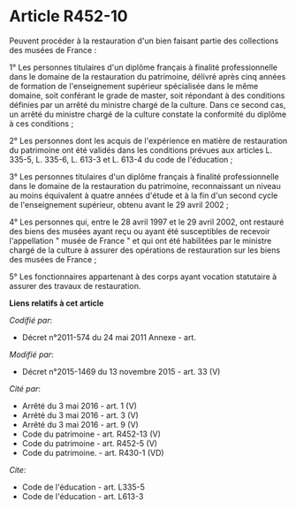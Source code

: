 # Article R452-10

Peuvent procéder à la restauration d'un bien faisant partie des collections des musées de France :

1° Les personnes titulaires d'un diplôme français à finalité professionnelle dans le domaine de la restauration du
patrimoine, délivré après cinq années de formation de l'enseignement supérieur spécialisée dans le même domaine, soit
conférant le grade de master, soit répondant à des conditions définies par un arrêté du ministre chargé de la culture. Dans
ce second cas, un arrêté du ministre chargé de la culture constate la conformité du diplôme à ces conditions ;

2° Les personnes dont les acquis de l'expérience en matière de restauration du patrimoine ont été validés dans les conditions
prévues aux articles L. 335-5, L. 335-6, 
L. 613-3 et L. 613-4 du code de l'éducation ;

3° Les personnes titulaires d'un diplôme français à finalité professionnelle dans le domaine de la restauration du
patrimoine, reconnaissant un niveau au moins équivalent à quatre années d'étude et à la fin d'un second cycle de
l'enseignement supérieur, obtenu avant le 29 avril 2002 ;

4° Les personnes qui, entre le 28 avril 1997 et le 29 avril 2002, ont restauré des biens des musées ayant reçu ou ayant été
susceptibles de recevoir l'appellation " musée de France " et qui ont été habilitées par le ministre chargé de la culture à
assurer des opérations de restauration sur les biens des musées de France ;

5° Les fonctionnaires appartenant à des corps ayant vocation statutaire à assurer des travaux de restauration.

**Liens relatifs à cet article**

_Codifié par_:

  - Décret n°2011-574 du 24 mai 2011 Annexe - art.

_Modifié par_:

  - Décret n°2015-1469 du 13 novembre 2015 - art. 33 (V)

_Cité par_:

  - Arrêté du 3 mai 2016 - art. 1 (V)
  - Arrêté du 3 mai 2016 - art. 3 (V)
  - Arrêté du 3 mai 2016 - art. 9 (V)
  - Code du patrimoine - art. R452-13 (V)
  - Code du patrimoine - art. R452-5 (V)
  - Code du patrimoine. - art. R430-1 (VD)

_Cite_:

  - Code de l'éducation - art. L335-5
  - Code de l'éducation - art. L613-3
